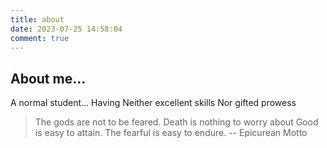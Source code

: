 ```yaml
---
title: about
date: 2023-07-25 14:58:04
comment: true
---
```


## About me...

A normal student...
Having Neither excellent skills
Nor gifted prowess

> The gods are not to be feared.
> Death is nothing to worry about
> Good is easy to attain. 
> The fearful is easy to endure.
> -- Epicurean Motto